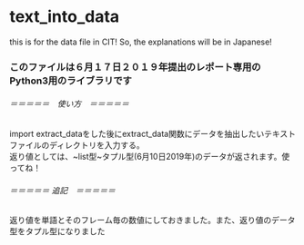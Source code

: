 # text_into_data
this is for the data file in CIT! So, the explanations will be in Japanese!
  
### このファイルは６月１７日２０１９年提出のレポート専用のPython3用のライブラリです
###### ＝＝＝＝＝　使い方　＝＝＝＝＝
import extract_dataをした後にextract_data関数にデータを抽出したいテキストファイルのディレクトリを入力する。  
返り値としては、~list型~タプル型(6月10日2019年)のデータが返されます。使ってね！

###### ＝＝＝＝＝ 追記　＝＝＝＝＝
返り値を単語とそのフレーム毎の数値にしておきました。また、返り値のデータ型をタプル型になりました
